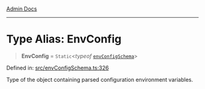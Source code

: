 [Admin Docs](/)

***

# Type Alias: EnvConfig

> **EnvConfig** = `Static`\<*typeof* [`envConfigSchema`](../variables/envConfigSchema.md)\>

Defined in: [src/envConfigSchema.ts:326](https://github.com/Sourya07/talawa-api/blob/cfbd515d04ffba748b09232a33807f1845dd1878/src/envConfigSchema.ts#L326)

Type of the object containing parsed configuration environment variables.
